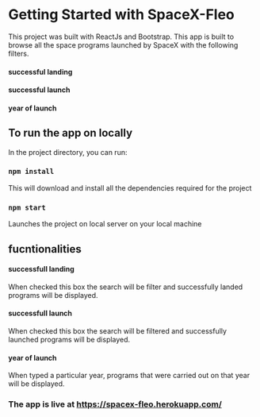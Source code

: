 # Getting Started with SpaceX-Fleo

This project was built with ReactJs and Bootstrap.
This app is built to browse all the space programs launched by SpaceX with the following filters.
#### successful landing
#### successful launch
#### year of launch

## To run the app on locally

In the project directory, you can run:

### `npm install`

This will download and install all the dependencies required for the project 


### `npm start`

Launches the project on local server on your local machine

## fucntionalities

#### successfull landing
When checked this box the search will be filter and successfully landed
programs will be displayed.

#### successfull launch
When checked this box the search will be filtered and successfully launched 
programs will be displayed.

#### year of launch
When typed a particular year, programs that were carried out on that year will
be displayed.

### The app is live at https://spacex-fleo.herokuapp.com/


